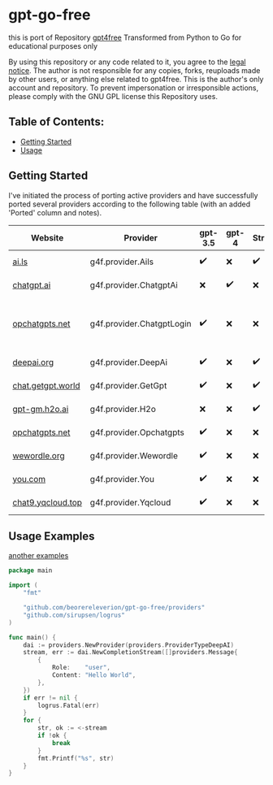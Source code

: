 # gpt-go-free

this is port of Repository [gpt4free](https://github.com/xtekky/gpt4free) Transformed from Python to Go for educational purposes only

By using this repository or any code related to it, you agree to the [legal notice](./LEGAL_NOTICE.md). The author is not responsible for any copies, forks, reuploads made by other users, or anything else related to gpt4free. This is the author's only account and repository. To prevent impersonation or irresponsible actions, please comply with the GNU GPL license this Repository uses.

## Table of Contents:

- [Getting Started](#getting-started)
- [Usage](#usage-examples)

## Getting Started

I've initiated the process of porting active providers and have successfully ported several providers according to the following table (with an added 'Ported' column and notes).

| Website| Provider| gpt-3.5 | gpt-4 | Streaming | Status | Auth | Ported | Notes |
| ------ | ------- | ------- | ----- | --------- | ------ | ---- | ------ | ----- |
| [ai.ls](https://ai.ls) | g4f.provider.Ails | ✔️ | ❌ | ✔️ | ![Active](https://img.shields.io/badge/Active-brightgreen) | ❌ | ❌ | |
| [chatgpt.ai](https://chatgpt.ai/gpt-4/) | g4f.provider.ChatgptAi | ❌ | ✔️ | ❌ | ![Active](https://img.shields.io/badge/Active-brightgreen) | ❌ | ✔️ | This is not gpt-4 :( |
| [opchatgpts.net](https://opchatgpts.net) | g4f.provider.ChatgptLogin | ✔️ | ❌ | ❌ | ![Active](https://img.shields.io/badge/Active-brightgreen) | ❌ | ✔️ | Some parameters has been hadcoded. too slowly|
| [deepai.org](https://deepai.org) | g4f.provider.DeepAi | ✔️ | ❌ | ✔️ | ![Active](https://img.shields.io/badge/Active-brightgreen) | ❌ | ✔️ | all OK |
| [chat.getgpt.world](https://chat.getgpt.world/) | g4f.provider.GetGpt | ✔️ | ❌ | ✔️ | ![Active](https://img.shields.io/badge/Active-brightgreen) | ❌ | ❌ | |
| [gpt-gm.h2o.ai](https://gpt-gm.h2o.ai) | g4f.provider.H2o | ❌ | ❌ | ✔️ | ![Active](https://img.shields.io/badge/Active-brightgreen) | ❌ | ❌ | |
| [opchatgpts.net](https://opchatgpts.net) | g4f.provider.Opchatgpts | ✔️ | ❌ | ❌ | ![Active](https://img.shields.io/badge/Active-brightgreen) | ❌ | ❌ | |
| [wewordle.org](https://wewordle.org/) | g4f.provider.Wewordle | ✔️ | ❌ | ❌ | ![Active](https://img.shields.io/badge/Active-brightgreen) | ❌ | ❌ | |
| [you.com](https://you.com) | g4f.provider.You | ✔️ | ❌ | ❌ | ![Active](https://img.shields.io/badge/Active-brightgreen) | ❌ | ❌ | |
| [chat9.yqcloud.top](https://chat9.yqcloud.top/) | g4f.provider.Yqcloud | ✔️ | ❌ | ❌ | ![Active](https://img.shields.io/badge/Active-brightgreen) | ❌ | ❌ | |

## Usage Examples

[another examples](./example)

```go
package main

import (
	"fmt"

	"github.com/beorereleverion/gpt-go-free/providers"
	"github.com/sirupsen/logrus"
)

func main() {
	dai := providers.NewProvider(providers.ProviderTypeDeepAI)
	stream, err := dai.NewCompletionStream([]providers.Message{
		{
			Role:    "user",
			Content: "Hello World",
		},
	})
	if err != nil {
		logrus.Fatal(err)
	}
	for {
		str, ok := <-stream
		if !ok {
			break
		}
		fmt.Printf("%s", str)
	}
}
```
